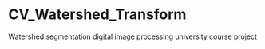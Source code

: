 # CV_Watershed_Transform
 Watershed segmentation digital image processing university course project
